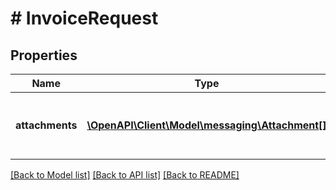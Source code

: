 # # InvoiceRequest

## Properties

Name | Type | Description | Notes
------------ | ------------- | ------------- | -------------
**attachments** | [**\OpenAPI\Client\Model\messaging\Attachment[]**](Attachment.md) | Attachments to include in the message to the buyer. | [optional]

[[Back to Model list]](../../README.md#models) [[Back to API list]](../../README.md#endpoints) [[Back to README]](../../README.md)
